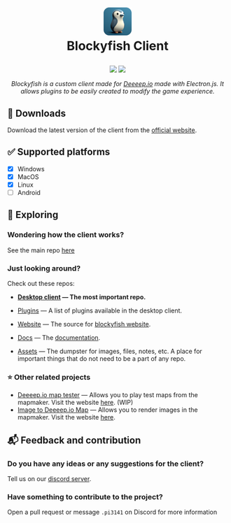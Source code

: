 <h1>
    <p align="center">
        <img src="https://raw.githubusercontent.com/blockyfish-client/assets/main/blockyfishclientlogo.png" width="64" height="64" />
        <br />
        Blockyfish Client
        <br />
    </p>
</h1>
<p align="center">
    <img src="https://img.shields.io/badge/Electron-191970?style=for-the-badge&logo=Electron&logoColor=white" />
    <img src="https://img.shields.io/badge/javascript-%23323330.svg?style=for-the-badge&logo=javascript&logoColor=%23F7DF1E" />
</p>
<p align="center">
    <i>Blockyfish is a custom client made for <a href="https://deeeep.io">Deeeep.io</a> made with Electron.js. It allows plugins to be easily created to modify the game experience.</i>
</p>

## 🚀 Downloads
Download the latest version of the client from the [official website](https://blockyfish.vercel.app).

## ✅ Supported platforms
- [x] Windows
- [x] MacOS
- [x] Linux
- [ ] Android

## 🔎 Exploring
### Wondering how the client works?
See the main repo [here](https://github.com/blockyfish-client/desktop-client)  

### Just looking around?
Check out these repos:
- **[Desktop client](https://github.com/blockyfish-client/desktop-client) — The most important repo.**
- [Plugins](https://github.com/blockyfish-client/plugins) — A list of plugins available in the desktop client.

- [Website](https://github.com/blockyfish-client/website) — The source for [blockyfish website](https://blockyfish.vercel.app).
- [Docs](https://github.com/blockyfish-client/docs) — The [documentation](https://blockyfish.vercel.app/docs).
- [Assets](https://github.com/blockyfish-client/assets) — The dumpster for images, files, notes, etc. A place for important things that do not need to be a part of any repo.

### ⭐ Other related projects
- [Deeeep.io map tester](https://github.com/blockyfish-client/deeeepio-map-tester) — Allows you to play test maps from the mapmaker. Visit the website [here](https://deeeepio-maptest.vercel.app). (WIP)
- [Image to Deeeep.io Map](https://github.com/blockyfish-client/mapmaker-image-paste) — Allows you to render images in the mapmaker. Visit the website [here](https://img2dpm.netlify.app).

## 📬 Feedback and contribution
### Do you have any ideas or any suggestions for the client?
Tell us on our [discord server](https://discord.gg/vQnrUVxAvT). 

### Have something to contribute to the project?
Open a pull request or message `.pi3141` on Discord for more information
